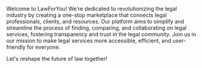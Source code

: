 Welcome to LawForYou! We're dedicated to revolutionizing the legal industry by creating a one-stop marketplace that connects legal professionals, clients, and resources. Our platform aims to simplify and streamline the process of finding, comparing, and collaborating on legal services, fostering transparency and trust in the legal community. Join us in our mission to make legal services more accessible, efficient, and user-friendly for everyone. 

Let's reshape the future of law together!
